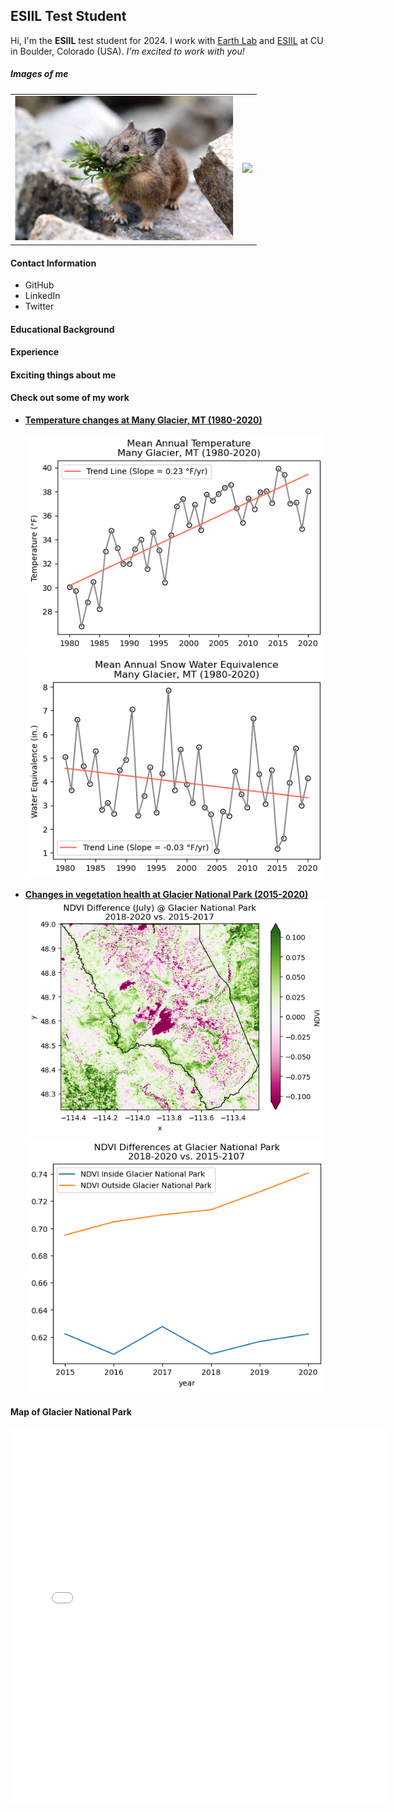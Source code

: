 ## ESIIL Test Student
Hi, I'm the **ESIIL** test student for 2024. I work with [Earth Lab](https://earthlab.colorado.edu/) and [ESIIL](https://esiil.org/) at CU in Boulder, Colorado (USA). *I'm excited to work with you!*

##### Images of me
<table>
    <td> 
        <img src="img/pika.jpeg" width="350"/>
    </td>
    <td>
        <img src="https://www.nps.gov/articles/000/images/Ochotona-princeps-American-Pika-by-Douglass-Owen-2.jpg" width="275"/>
    </td>
</table>

#### Contact Information
* GitHub
* LinkedIn
* Twitter

#### Educational Background

#### Experience

#### Exciting things about me

#### Check out some of my work
* [**Temperature changes at Many Glacier, MT (1980-2020)**](notebook/many-glacier.html)
  
  ![time-series plot of temperature vs. time at Many Glacier, Montana 1980-2020](img/many-glacier-temp.png)
  ![time-series plot of water equivalence vs. time at Many Glacier, Montana 1980-2020](img/wesd-many-glacier.png)

* [**Changes in vegetation health at Glacier National Park (2015-2020)**](notebook/glacier-park-ndvi.html)
  ![spatiotemporal analysis of NDVI - map](img/glacier-ndvi-spatial.png)
  ![spatiotemporal analysis of NDVI - time-series](img/glacier-ndvi-time-series.png)


#### Map of Glacier National Park
<embed type="text/html" src="img/glacier-national-park.html" width="600" height="600">
